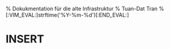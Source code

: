 % Dokukmentation für die alte Infrastruktur
% Tuan-Dat Tran
% [:VIM_EVAL:]strftime('%Y-%m-%d')[:END_EVAL:]

# INSERT 
